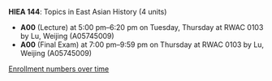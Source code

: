 **HIEA 144**: Topics in East Asian History (4 units)

- **A00** (Lecture) at 5:00 pm–6:20 pm on Tuesday, Thursday at RWAC 0103 by Lu, Weijing (A05745009)
- **A00** (Final Exam) at 7:00 pm–9:59 pm on Thursday at RWAC 0103 by Lu, Weijing (A05745009)

[Enrollment numbers over time](./HIEA144.tsv)
